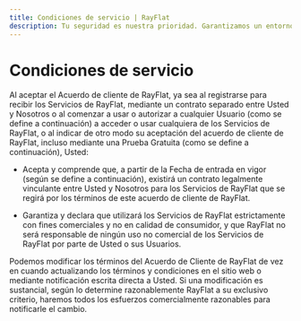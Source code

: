```yaml
---
title: Condiciones de servicio | RayFlat
description: Tu seguridad es nuestra prioridad. Garantizamos un entorno seguro, protegido y siempre accesible para todos nuestros clientes.
---
```


# Condiciones de servicio

Al aceptar el Acuerdo de cliente de RayFlat, ya sea al registrarse para recibir los Servicios de RayFlat, mediante un contrato separado entre Usted y Nosotros o al comenzar a usar o autorizar a cualquier Usuario (como se define a continuación) a acceder o usar cualquiera de los Servicios de RayFlat, o al indicar de otro modo su aceptación del acuerdo de cliente de RayFlat, incluso mediante una Prueba Gratuita (como se define a continuación), Usted:


- Acepta y comprende que, a partir de la Fecha de entrada en vigor (según se define a continuación), existirá un contrato legalmente vinculante entre Usted y Nosotros para los Servicios de RayFlat que se regirá por los términos de este acuerdo de cliente de RayFlat.

- Garantiza y declara que utilizará los Servicios de RayFlat estrictamente con fines comerciales y no en calidad de consumidor, y que RayFlat no será responsable de ningún uso no comercial de los Servicios de RayFlat por parte de Usted o sus Usuarios.

Podemos modificar los términos del Acuerdo de Cliente de RayFlat de vez en cuando actualizando los términos y condiciones en el sitio web o mediante notificación escrita directa a Usted. Si una modificación es sustancial, según lo determine razonablemente RayFlat a su exclusivo criterio, haremos todos los esfuerzos comercialmente razonables para notificarle el cambio.